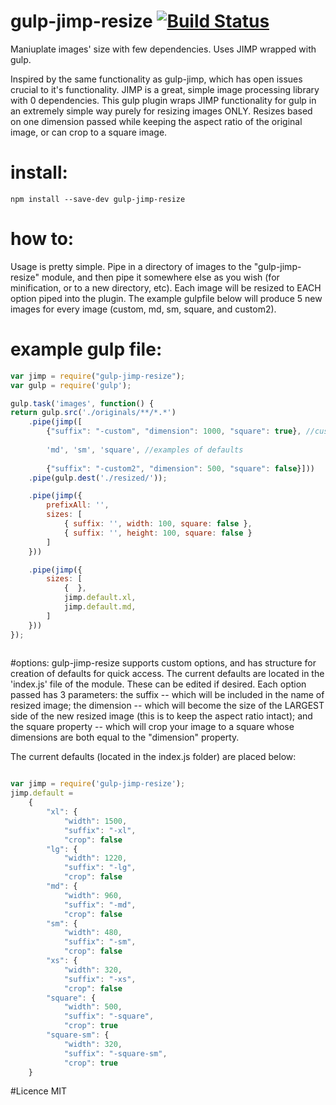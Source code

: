 # gulp-jimp-resize [![Build Status](https://travis-ci.org/CSKingMartin/gulp-jimp-resize.svg?branch=master)](https://travis-ci.org/CSKingMartin/gulp-jimp-resize)
Maniuplate images' size with few dependencies. Uses JIMP wrapped with gulp.

Inspired by the same functionality as gulp-jimp, which has open issues crucial to it's functionality. JIMP is a great, simple image processing library with 0 dependencies. This gulp plugin wraps JIMP functionality for gulp in an extremely simple way purely for resizing images ONLY. Resizes based on one dimension passed while keeping the aspect ratio of the original image, or can crop to a square image.

# install:
```
npm install --save-dev gulp-jimp-resize
```

# how to:
Usage is pretty simple. Pipe in a directory of images to the "gulp-jimp-resize" module, and then pipe it somewhere else as you wish (for minification, or to a new directory, etc). Each image will be resized to EACH option piped into the plugin. The example gulpfile below will produce 5 new images for every image (custom, md, sm, square, and custom2).

# example gulp file:
```js
var jimp = require("gulp-jimp-resize");
var gulp = require('gulp');

gulp.task('images', function() {
return gulp.src('./originals/**/*.*')
	.pipe(jimp([
		{"suffix": "-custom", "dimension": 1000, "square": true}, //custom entry
	
		'md', 'sm', 'square', //examples of defaults
	
		{"suffix": "-custom2", "dimension": 500, "square": false}]))
	.pipe(gulp.dest('./resized/'));

	.pipe(jimp({
		prefixAll: '',
		sizes: [
			{ suffix: '', width: 100, square: false },
			{ suffix: '', height: 100, square: false }
		]
	}))

	.pipe(jimp({
		sizes: [
		    {  },
			jimp.default.xl,
			jimp.default.md,
		]
	}))
});
		
```

#options:
gulp-jimp-resize supports custom options, and has structure for creation of defaults for quick access. The current defaults are located in the 'index.js' file of the module. These can be edited if desired. Each option passed has 3 parameters: the suffix -- which will be included in the name of resized image; the dimension -- which will become the size of the LARGEST side of the new resized image (this is to keep the aspect ratio intact); and the square property -- which will crop your image to a square whose dimensions are both equal to the "dimension" property.

The current defaults (located in the index.js folder) are placed below:
```js

var jimp = require('gulp-jimp-resize');
jimp.default =
	{
		"xl": {
			"width": 1500,
			"suffix": "-xl",
			"crop": false
		"lg": {
			"width": 1220,
			"suffix": "-lg",
			"crop": false
		"md": {
			"width": 960,
			"suffix": "-md",
			"crop": false
		"sm": {
			"width": 480,
			"suffix": "-sm",
			"crop": false
		"xs": {
			"width": 320,
			"suffix": "-xs",
			"crop": false
		"square": {
			"width": 500,
			"suffix": "-square",
			"crop": true
		"square-sm": {
			"width": 320,
			"suffix": "-square-sm",
			"crop": true
	}
```


#Licence
MIT

